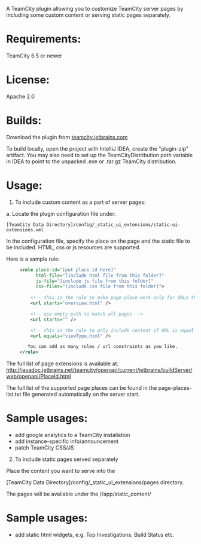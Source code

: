 A TeamCity plugin allowing you to customize TeamCity server pages by including some custom content or serving static pages separately.

Requirements:
=============
TeamCity 6.5 or newer

License:
========
Apache 2.0

Builds:
=======
Download the plugin from [teamcity.jetbrains.com]( http://teamcity.jetbrains.com/viewType.html?buildTypeId=TeamCityPluginsByJetBrains_StaticUiExtensionsAgainstTeamCity8)

To build locally, open the project with IntelliJ IDEA, create the "plugin-zip" artifact. 
You may also need to set up the TeamCityDistribution path variable in IDEA to point to the
unpacked .exe or .tar.gz TeamCity distribution. 

Usage:
======

1) To include custom content as a part of server pages:

a. Locate the plugin configuration file under:

    [TeamCity Data Directory]/config/_static_ui_extensions/static-ui-extensions.xml


In the configuration file, specify the place on the page and the static file to be included.
HTML, css or js resources are supported. 


Here is a sample rule:
```xml
     <rule place-id="[put place id here]" 
           html-file="[include html file from this folder]"
           js-file="[include js file from this folder]"
           css-files="[include css file from this folder]">
         
         <!-- this is the rule to make page place work only for URLs that starts with -->
         <url starts="overview.html" />

         <!-- use empty path to match all pages -->
         <url starts="" />

         <!-- this is the rule to only include content if URL is equal to  -->
         <url equals="viewType.html" />

        You can add as many rules / url constraints as you like.
     </rule>
```

The full list of page extensions is available at:
http://javadoc.jetbrains.net/teamcity/openapi/current/jetbrains/buildServer/web/openapi/PlaceId.html

The full list of the supported page places can be found in the page-places-list.txt file generated automatically on the server start.


Sample usages:
==============
 - add google analytics to a TeamCity installation
 - add instance-specific info/announcement
 - patch TeamCity CSS/JS


2) To include static pages served separately

Place the content you want to serve into the

[TeamCity Data Directory]/config/_static_ui_extensions/pages directory.

The pages will be available under the /<TC context path>/app/static_content/

Sample usages:
==============
- add static html widgets, e.g. Top Investigations, Build Status etc.






